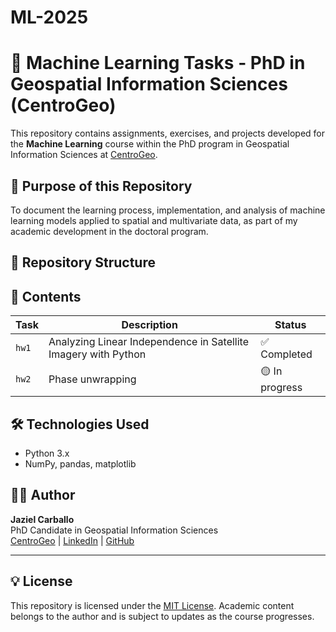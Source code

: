 # ML-2025

# 📘 Machine Learning Tasks - PhD in Geospatial Information Sciences (CentroGeo)

This repository contains assignments, exercises, and projects developed for the **Machine Learning** course within the PhD program in Geospatial Information Sciences at [CentroGeo](https://www.centrogeo.org.mx/).

## 🎯 Purpose of this Repository

To document the learning process, implementation, and analysis of machine learning models applied to spatial and multivariate data, as part of my academic development in the doctoral program.

## 📁 Repository Structure


## 📌 Contents

| Task        | Description                                      | Status         |
|-------------|--------------------------------------------------|----------------|
| `hw1`    | Analyzing Linear Independence in Satellite Imagery with Python    | ✅ Completed    |
| `hw2`    |  Phase unwrapping  | 🟡 In progress  |


## 🛠️ Technologies Used

- Python 3.x
- NumPy, pandas, matplotlib


## 👨‍🎓 Author

**Jaziel Carballo**  
PhD Candidate in Geospatial Information Sciences  
[CentroGeo](https://www.centrogeo.org.mx/) | [LinkedIn]([https://www.linkedin.com/](https://www.linkedin.com/in/jazielcarballo/)) | [GitHub](https://github.com/jazielcarballo)

---

## 💡 License

This repository is licensed under the [MIT License](LICENSE). Academic content belongs to the author and is subject to updates as the course progresses.
